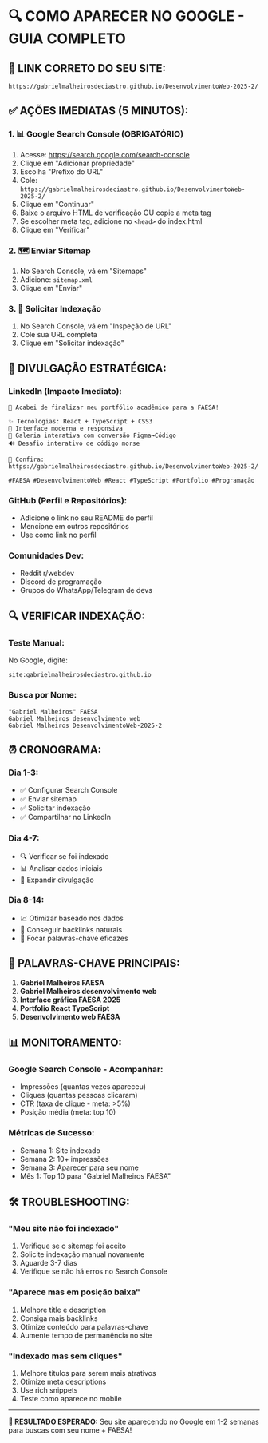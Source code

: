 # 🔍 COMO APARECER NO GOOGLE - GUIA COMPLETO

## 🎯 **LINK CORRETO DO SEU SITE:**
```
https://gabrielmalheirosdeciastro.github.io/DesenvolvimentoWeb-2025-2/
```

## ✅ **AÇÕES IMEDIATAS (5 MINUTOS):**

### 1. 📊 **Google Search Console (OBRIGATÓRIO)**
1. Acesse: https://search.google.com/search-console
2. Clique em "Adicionar propriedade"
3. Escolha "Prefixo do URL"
4. Cole: `https://gabrielmalheirosdeciastro.github.io/DesenvolvimentoWeb-2025-2/`
5. Clique em "Continuar"
6. Baixe o arquivo HTML de verificação OU copie a meta tag
7. Se escolher meta tag, adicione no `<head>` do index.html
8. Clique em "Verificar"

### 2. 🗺️ **Enviar Sitemap**
1. No Search Console, vá em "Sitemaps"
2. Adicione: `sitemap.xml`
3. Clique em "Enviar"

### 3. 🚀 **Solicitar Indexação**
1. No Search Console, vá em "Inspeção de URL"
2. Cole sua URL completa
3. Clique em "Solicitar indexação"

## 📢 **DIVULGAÇÃO ESTRATÉGICA:**

### **LinkedIn (Impacto Imediato):**
```
🚀 Acabei de finalizar meu portfólio acadêmico para a FAESA!

✨ Tecnologias: React + TypeScript + CSS3
🎨 Interface moderna e responsiva
📱 Galeria interativa com conversão Figma→Código
🔊 Desafio interativo de código morse

👀 Confira: https://gabrielmalheirosdeciastro.github.io/DesenvolvimentoWeb-2025-2/

#FAESA #DesenvolvimentoWeb #React #TypeScript #Portfolio #Programação
```

### **GitHub (Perfil e Repositórios):**
- Adicione o link no seu README do perfil
- Mencione em outros repositórios
- Use como link no perfil

### **Comunidades Dev:**
- Reddit r/webdev
- Discord de programação
- Grupos do WhatsApp/Telegram de devs

## 🔍 **VERIFICAR INDEXAÇÃO:**

### **Teste Manual:**
No Google, digite:
```
site:gabrielmalheirosdeciastro.github.io
```

### **Busca por Nome:**
```
"Gabriel Malheiros" FAESA
Gabriel Malheiros desenvolvimento web
Gabriel Malheiros DesenvolvimentoWeb-2025-2
```

## ⏰ **CRONOGRAMA:**

### **Dia 1-3:**
- ✅ Configurar Search Console
- ✅ Enviar sitemap
- ✅ Solicitar indexação
- ✅ Compartilhar no LinkedIn

### **Dia 4-7:**
- 🔍 Verificar se foi indexado
- 📊 Analisar dados iniciais
- 📢 Expandir divulgação

### **Dia 8-14:**
- 📈 Otimizar baseado nos dados
- 🔗 Conseguir backlinks naturais
- 🎯 Focar palavras-chave eficazes

## 🎯 **PALAVRAS-CHAVE PRINCIPAIS:**

1. **Gabriel Malheiros FAESA**
2. **Gabriel Malheiros desenvolvimento web**
3. **Interface gráfica FAESA 2025**
4. **Portfolio React TypeScript**
5. **Desenvolvimento web FAESA**

## 📊 **MONITORAMENTO:**

### **Google Search Console - Acompanhar:**
- Impressões (quantas vezes apareceu)
- Cliques (quantas pessoas clicaram)
- CTR (taxa de clique - meta: >5%)
- Posição média (meta: top 10)

### **Métricas de Sucesso:**
- Semana 1: Site indexado
- Semana 2: 10+ impressões
- Semana 3: Aparecer para seu nome
- Mês 1: Top 10 para "Gabriel Malheiros FAESA"

## 🛠️ **TROUBLESHOOTING:**

### **"Meu site não foi indexado"**
1. Verifique se o sitemap foi aceito
2. Solicite indexação manual novamente
3. Aguarde 3-7 dias
4. Verifique se não há erros no Search Console

### **"Aparece mas em posição baixa"**
1. Melhore title e description
2. Consiga mais backlinks
3. Otimize conteúdo para palavras-chave
4. Aumente tempo de permanência no site

### **"Indexado mas sem cliques"**
1. Melhore títulos para serem mais atrativos
2. Otimize meta descriptions
3. Use rich snippets
4. Teste como aparece no mobile

---

**🎯 RESULTADO ESPERADO:** Seu site aparecendo no Google em 1-2 semanas para buscas com seu nome + FAESA!
